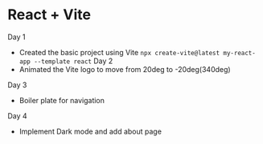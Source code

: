 # React + Vite

Day 1
- Created the basic project using Vite
  `npx create-vite@latest my-react-app --template react`
Day 2
- Animated the Vite logo to move from 20deg to -20deg(340deg)

Day 3
- Boiler plate for navigation

Day 4
- Implement Dark mode and add about page